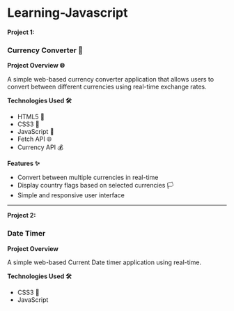 # Learning-Javascript
**Project 1:**
### Currency Converter 💱

**Project Overview 🌐**

A simple web-based currency converter application that allows users to convert between different currencies using real-time exchange rates.

**Technologies Used 🛠️**
- HTML5 📄
- CSS3 🎨
- JavaScript 🚀
- Fetch API 🌐
- Currency API 💰

**Features ✨**
- Convert between multiple currencies in real-time
- Display country flags based on selected currencies 🏳️
- Simple and responsive user interface

-------------------------------------------------------------------------------------------------------------------------------------------------------------------------------------------

**Project 2:**
### Date Timer

**Project Overview**

A simple web-based Current Date timer application using real-time.

**Technologies Used 🛠️**
- CSS3 🎨
- JavaScript 
